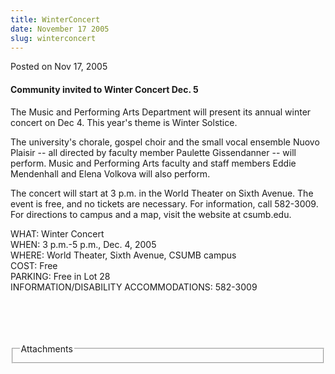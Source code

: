 ```yaml
---
title: WinterConcert
date: November 17 2005
slug: winterconcert
---
```


  



<span class="date">Posted on Nov 17, 2005    </span>
<h4>Community invited to Winter Concert Dec. 5</h4>
<p>The Music and Performing Arts Department will present its annual
winter concert on Dec 4. This year&apos;s theme is Winter Solstice.</p>
<p>The university&apos;s chorale, gospel choir and the small vocal
ensemble Nuovo Plaisir -- all directed by faculty member Paulette
Gissendanner -- will perform. Music and Performing Arts faculty and
staff members Eddie Mendenhall and Elena Volkova will also
perform.</p>
<p>The concert will start at 3 p.m. in the World Theater on Sixth
Avenue. The event is free, and no tickets are necessary. For
information, call 582-3009. For directions to campus and a map,
visit the website at csumb.edu.</p>
<p>WHAT: Winter Concert<br>
WHEN: 3 p.m.-5 p.m., Dec. 4, 2005<br>
WHERE: World Theater, Sixth Avenue, CSUMB campus<br>
COST: Free<br>
PARKING: Free in Lot 28<br>
INFORMATION/DISABILITY ACCOMMODATIONS: 582-3009</br></br></br></br></br></p>
<fieldset class="fieldgroup group-attachments">
<legend>Attachments</legend>
<div class="field field-type-emvideo field-field-attach-video">
<div class="field-items">
<div class="field-item odd">
<div class="emvideo emvideo-video emvideo-"/>
</div>
</div>
</div>
</fieldset>





 
